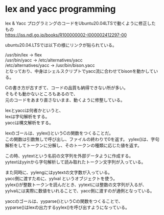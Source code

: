 # lex and yacc programming  
lex & Yacc プログラミングのコードをUbuntu20.04LTSで動くように修正したもの  
https://iss.ndl.go.jp/books/R100000002-I000002412297-00  

ubuntu20.04.LTSでは以下の様にリンクが貼られている。  

/usr/bin/lex -> flex  
/usr/bin/yacc -> /etc/alternatives/yacc  
/etc/alternatives/yacc -> /usr/bin/bison.yacc  
となっており、中身はシェルスクリプトでyacc流に合わせてbisonを動かしている。  

Cの書き方が古すぎて、コードの品質も納得できない所が多い。  
そもそも動かないところもあるので、  
元のコードをあまり直さないまま、動くように修整している。  

lexとyaccは何者かというと、  
lexは字句解析をする。  
yaccは構文解析をする。  

lexのゴールは、yylex()というCの関数をつくることだ。  
この関数は引数無しで呼び出し、ファイルの終わりで0を返す。 
yylex()は、字句解析をしてトークンに分解し、そのトークンの種類に応じた値を返す。  
  
この時、yytextという名前の文字列を外部データように作成する。  
yytextはyyinから字句解析して読み取れたトークン文字列が入っている。  
  
また同時に、yylengにはyytextの文字数が入っている。  
yacc側に渡すために、yylval というオブジェクトを使う。  
yylex()が整数トークンを読んだとき、yytextには整数の文字列が入るが、  
yylvalには実際に数値をいれることで、yacc側に渡すのが通例となっている。  

yaccのゴールは、yyparse()というCの関数をつくることで、  
yyparse()はlexの出力するyylex()を呼び出すようになっている。  

